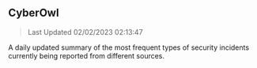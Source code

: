 ## CyberOwl 
> Last Updated 02/02/2023 02:13:47 


A daily updated summary of the most frequent types of security incidents currently being reported from different sources.


